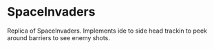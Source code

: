 # SpaceInvaders
Replica of SpaceInvaders. Implements ide to side head trackin to peek around barriers to see enemy shots. 
